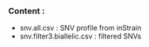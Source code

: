 ###  Content : 
* snv.all.csv : SNV profile from  inStrain
* snv.filter3.biallelic.csv : filtered SNVs
  
